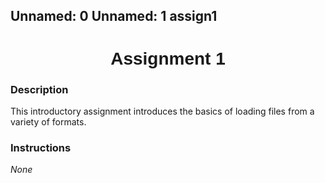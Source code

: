 Unnamed:  0 Unnamed:  1
assign1 <h1  style="font-family:  Verdana,  Geneva,  sans-serif;  text-align:center">Assignment  1</h1> 
--- 
 
###  Description 
This  introductory  assignment  introduces  the  basics  of  loading  files  from  a  variety  of  formats.   
 
###  Instructions 
*None*

